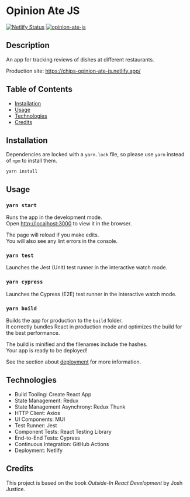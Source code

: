 # Opinion Ate JS

[![Netlify Status](https://api.netlify.com/api/v1/badges/7e7c7039-5439-469f-96e1-9c5a4a814f76/deploy-status)](https://app.netlify.com/sites/chips-opinion-ate-js/deploys)
[![opinion-ate-js](https://img.shields.io/endpoint?url=https://cloud.cypress.io/badge/simple/bups7t/main&style=flat&logo=cypress)](https://cloud.cypress.io/projects/bups7t/runs)

## Description

An app for tracking reviews of dishes at different restaurants.

Production site: https://chips-opinion-ate-js.netlify.app/

## Table of Contents

- [Installation](#installation)
- [Usage](#usage)
- [Technologies](#technologies)
- [Credits](#credits)

## Installation

Dependencies are locked with a `yarn.lock` file, so please use `yarn` instead of `npm` to install them.

`yarn install`

## Usage

### `yarn start`

Runs the app in the development mode.\
Open [http://localhost:3000](http://localhost:3000) to view it in the browser.

The page will reload if you make edits.\
You will also see any lint errors in the console.

### `yarn test`

Launches the Jest (Unit) test runner in the interactive watch mode.

### `yarn cypress`

Launches the Cypress (E2E) test runner in the interactive watch mode.

### `yarn build`

Builds the app for production to the `build` folder.\
It correctly bundles React in production mode and optimizes the build for the best performance.

The build is minified and the filenames include the hashes.\
Your app is ready to be deployed!

See the section about [deployment](https://facebook.github.io/create-react-app/docs/deployment) for more information.

## Technologies

- Build Tooling: Create React App
- State Management: Redux
- State Management Asynchrony: Redux Thunk
- HTTP Client: Axios
- UI Components: MUI
- Test Runner: Jest
- Component Tests: React Testing Library
- End-to-End Tests: Cypress
- Continuous Integration: GitHub Actions
- Deployment: Netlify

## Credits

This project is based on the book _Outside-In React Development_ by Josh Justice.
